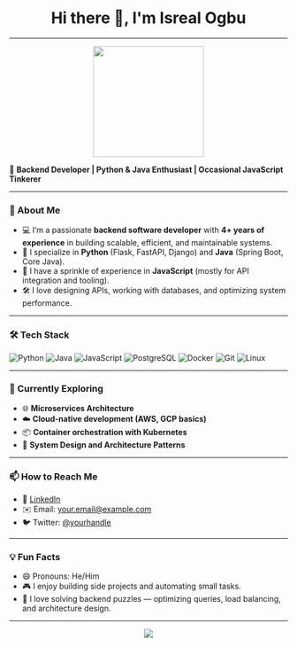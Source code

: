 <h1 align="center">Hi there 👋, I'm Isreal Ogbu</h1>

---

<p align="center">
  <img src="https://media.giphy.com/media/ZVik7pBtu9dNS/giphy.gif" width="200"/>
</p>

🎯 **Backend Developer | Python & Java Enthusiast | Occasional JavaScript Tinkerer**

---

### 🚀 About Me

- 💻 I’m a passionate **backend software developer** with **4+ years of experience** in building scalable, efficient, and maintainable systems.
- 🐍 I specialize in **Python** (Flask, FastAPI, Django) and **Java** (Spring Boot, Core Java).
- 🧠 I have a sprinkle of experience in **JavaScript** (mostly for API integration and tooling).
- 🛠️ I love designing APIs, working with databases, and optimizing system performance.

---

### 🛠️ Tech Stack

![Python](https://img.shields.io/badge/-Python-3776AB?style=flat-square&logo=python&logoColor=white)
![Java](https://img.shields.io/badge/-Java-007396?style=flat-square&logo=java&logoColor=white)
![JavaScript](https://img.shields.io/badge/-JavaScript-F7DF1E?style=flat-square&logo=javascript&logoColor=black)
![PostgreSQL](https://img.shields.io/badge/-PostgreSQL-336791?style=flat-square&logo=postgresql&logoColor=white)
![Docker](https://img.shields.io/badge/-Docker-2496ED?style=flat-square&logo=docker&logoColor=white)
![Git](https://img.shields.io/badge/-Git-F05032?style=flat-square&logo=git&logoColor=white)
![Linux](https://img.shields.io/badge/-Linux-FCC624?style=flat-square&logo=linux&logoColor=black)

---

### 🌱 Currently Exploring

- 🌐 **Microservices Architecture**
- ☁️ **Cloud-native development (AWS, GCP basics)**
- 📦 **Container orchestration with Kubernetes**
- 🧩 **System Design and Architecture Patterns**

---

### 📫 How to Reach Me

- 🔗 [LinkedIn](https://www.linkedin.com/in/your-link-here/)
- ✉️ Email: your.email@example.com
- 🐦 Twitter: [@yourhandle](https://twitter.com/yourhandle)

---

### 💡 Fun Facts

- 😄 Pronouns: He/Him
- 🎮 I enjoy building side projects and automating small tasks.
- 🧩 I love solving backend puzzles — optimizing queries, load balancing, and architecture design.

---

<p align="center">
  <img src="https://github-readme-stats.vercel.app/api?username=Isreal-ogbu&show_icons=true&theme=radical" />
</p>


